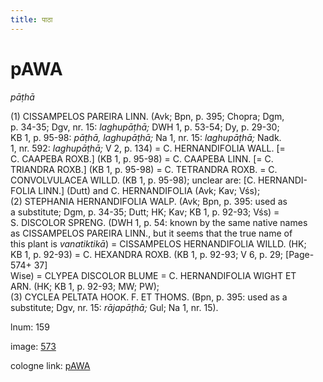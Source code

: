 ```yaml
---
title: पाठा
---
```


# pAWA

<i>pāṭhā</i>  <div n="P" />(1) <bot>CISSAMPELOS PAREIRA LINN.</bot> (Avk; Bpn, p. 395; Chopra; Dgm, <div n="lb" />p. 34-35; Dgv, nr. 15: <i>laghupāṭhā;</i> DWH 1, p. 53-54; Dy, p. 29-30; <div n="lb" />KB 1, p. 95-98: <i>pāṭhā, laghupāṭhā;</i> Na 1, nr. 15: <i>laghupāṭhā;</i> Nadk. <div n="lb" />1, nr. 592: <i>laghupāṭhā;</i> V 2, p. 134) = <bot>C. HERNANDIFOLIA WALL.</bot> [= <div n="lb" /><bot>C. CAAPEBA ROXB.</bot>] (KB 1, p. 95-98) = <bot>C. CAAPEBA LINN.</bot> [= <bot>C. <div n="lb" />TRIANDRA ROXB.</bot>] (KB 1, p. 95-98) = <bot>C. TETRANDRA ROXB.</bot> = <bot>C. <div n="lb" />CONVOLVULACEA WILLD.</bot> (KB 1, p. 95-98); unclear are: [<bot>C. HERNANDI- <div n="lb" />FOLIA LINN.</bot>] (Dutt) and <bot>C. HERNANDIFOLIA</bot> (Avk; Kav; Vśs); <div n="P" />(2) <bot>STEPHANIA HERNANDIFOLIA WALP.</bot> (Avk; Bpn, p. 395: used as <div n="lb" />a substitute; Dgm, p. 34-35; Dutt; HK; Kav; KB 1, p. 92-93; Vśs) = <div n="lb" /><bot>S. DISCOLOR SPRENG.</bot> (DWH 1, p. 54: known by the same native names <div n="lb" />as <bot>CISSAMPELOS PAREIRA LINN.</bot>, but it seems that the true name of <div n="lb" />this plant is <i>vanatiktikā</i>) = <bot>CISSAMPELOS HERNANDIFOLIA WILLD.</bot> (HK; <div n="lb" />KB 1, p. 92-93) = <bot>C. HEXANDRA ROXB.</bot> (KB 1, p. 92-93; V 6, p. 29; [Page-574+ 37] <div n="lb" />Wise) = <bot>CLYPEA DISCOLOR BLUME</bot> = <bot>C. HERNANDIFOLIA WIGHT ET <div n="lb" />ARN.</bot> (HK; KB 1, p. 92-93; MW; PW); <div n="P" />(3) <bot>CYCLEA PELTATA HOOK. F. ET THOMS.</bot> (Bpn, p. 395: used as a <div n="lb" />substitute; Dgv, nr. 15: <i>rājapāṭhā;</i> Gul; Na 1, nr. 15).

lnum: 159

image: [573](https://www.sanskrit-lexicon.uni-koeln.de/scans/csl-apidev/servepdf.php?dict=snp&page=573)

cologne link: [pAWA](https://sanskrit-lexicon.uni-koeln.de/scans/csl-apidev/getword.php?dict=snp&key=pAWA)

